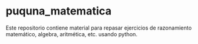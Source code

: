 # puquna_matematica
Este repositorio contiene material para repasar ejercicios de razonamiento matemático, algebra, aritmética, etc. usando python.
